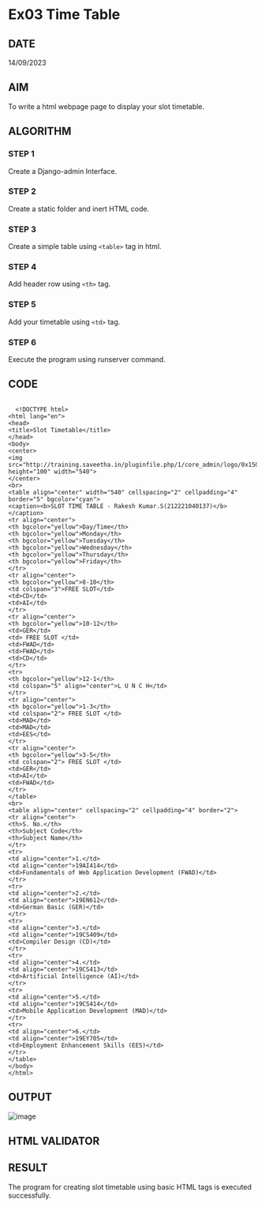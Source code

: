 # Ex03 Time Table

## DATE
   14/09/2023

## AIM
To write a html webpage page to display your slot timetable.

## ALGORITHM
### STEP 1
Create a Django-admin Interface.

### STEP 2
Create a static folder and inert HTML code.

### STEP 3
Create a simple table using ```<table>``` tag in html.

### STEP 4
Add header row using ```<th>``` tag.

### STEP 5
Add your timetable using ```<td>``` tag.

### STEP 6
Execute the program using runserver command.

## CODE
```

  <!DOCTYPE html>
<html lang="en">
<head>
<title>Slot Timetable</title>
</head>
<body>
<center>
<img src="http://training.saveetha.in/pluginfile.php/1/core_admin/logo/0x150/1623542614/logo_1.png" height="100" width="540">
</center>
<br>
<table align="center" width="540" cellspacing="2" cellpadding="4" border="5" bgcolor="cyan">
<caption><b>SLOT TIME TABLE - Rakesh Kumar.S(212221040137)</b></caption>
<tr align="center">
<th bgcolor="yellow">Day/Time</th>
<th bgcolor="yellow">Monday</th>
<th bgcolor="yellow">Tuesday</th>
<th bgcolor="yellow">Wednesday</th>
<th bgcolor="yellow">Thursday</th>
<th bgcolor="yellow">Friday</th>
</tr>
<tr align="center">
<th bgcolor="yellow">8-10</th>
<td colspan="3">FREE SLOT</td>
<td>CD</td>
<td>AI</td>
</tr>
<tr align="center">
<th bgcolor="yellow">10-12</th>
<td>GER</td>
<td> FREE SLOT </td>
<td>FWAD</td>
<td>FWAD</td>
<td>CD</td>
</tr>
<tr>
<th bgcolor="yellow">12-1</th>
<td colspan="5" align="center">L U N C H</td>
</tr>
<tr align="center">
<th bgcolor="yellow">1-3</th>
<td colspan="2"> FREE SLOT </td>
<td>MAD</td>
<td>MAD</td>
<td>EES</td>
</tr>
<tr align="center">
<th bgcolor="yellow">3-5</th>
<td colspan="2"> FREE SLOT </td>
<td>GER</td>
<td>AI</td>
<td>FWAD</td>
</tr>
</table>
<br>
<table align="center" cellspacing="2" cellpadding="4" border="2">
<tr align="center">
<th>S. No.</th>
<th>Subject Code</th>
<th>Subject Name</th>
</tr>
<tr>
<td align="center">1.</td>
<td align="center">19AI414</td>
<td>Fundamentals of Web Application Development (FWAD)</td>
</tr>
<tr>
<td align="center">2.</td>
<td align="center">19EN612</td>
<td>German Basic (GER)</td>
</tr>
<tr>
<td align="center">3.</td>
<td align="center">19CS409</td>
<td>Compiler Design (CD)</td>
</tr>
<tr>
<td align="center">4.</td>
<td align="center">19CS413</td>
<td>Artificial Intelligence (AI)</td>
</tr>
<tr>
<td align="center">5.</td>
<td align="center">19CS414</td>
<td>Mobile Application Development (MAD)</td>
</tr>
<tr>
<td align="center">6.</td>
<td align="center">19EY705</td>
<td>Employment Enhancement Skills (EES)</td>
</tr>
</table>
</body>
</html>
```



## OUTPUT
![image](https://github.com/Rakesh2k23/slot/assets/141472158/8962ef0a-19aa-4eff-85bf-dcd89f8316c5)



## HTML VALIDATOR


## RESULT
The program for creating slot timetable using basic HTML tags is executed successfully.
